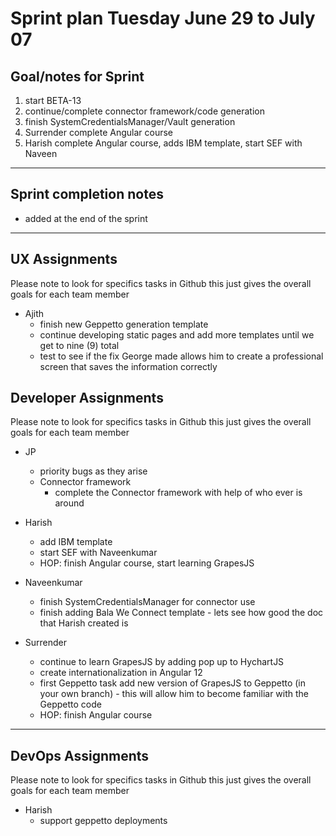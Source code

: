# Sprint plan Tuesday June 29 to July 07

## Goal/notes for Sprint

1. start BETA-13
2. continue/complete connector framework/code generation
3. finish SystemCredentialsManager/Vault generation
4. Surrender complete Angular course
5. Harish complete Angular course, adds IBM template, start SEF with Naveen

---

## Sprint completion notes

- added at the end of the sprint

---

## UX Assignments

Please note to look for specifics tasks in Github this just gives the overall goals for each team member

- Ajith
  - finish new Geppetto generation template
  - continue developing static pages and add more templates until we get to nine (9) total
  - test to see if the fix George made allows him to create a professional screen that saves the information correctly

## Developer Assignments

Please note to look for specifics tasks in Github this just gives the overall goals for each team member

- JP
  - priority bugs as they arise
  - Connector framework
    - complete the Connector framework with help of who ever is around

- Harish
  - add IBM template
  - start SEF with Naveenkumar
  - HOP: finish Angular course, start learning GrapesJS

- Naveenkumar
  - finish SystemCredentialsManager for connector use
  - finish adding Bala We Connect template - lets see how good the doc that Harish created is

- Surrender
  - continue to learn GrapesJS by adding pop up to HychartJS 
  - create internationalization in Angular 12
  - first Geppetto task add new version of GrapesJS to Geppetto (in your own branch) - this will allow him to become familiar with the Geppetto code
  - HOP: finish Angular course

---

## DevOps Assignments

Please note to look for specifics tasks in Github this just gives the overall goals for each team member

- Harish
  - support geppetto deployments
